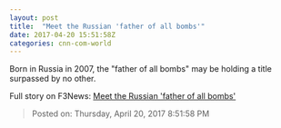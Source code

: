 ```yaml
---
layout: post
title:  "Meet the Russian 'father of all bombs'"
date: 2017-04-20 15:51:58Z
categories: cnn-com-world
---
```


Born in Russia in 2007, the "father of all bombs" may be holding a title surpassed by no other.


Full story on F3News: [Meet the Russian 'father of all bombs'](http://www.f3nws.com/n/Z4X4tE)

> Posted on: Thursday, April 20, 2017 8:51:58 PM
